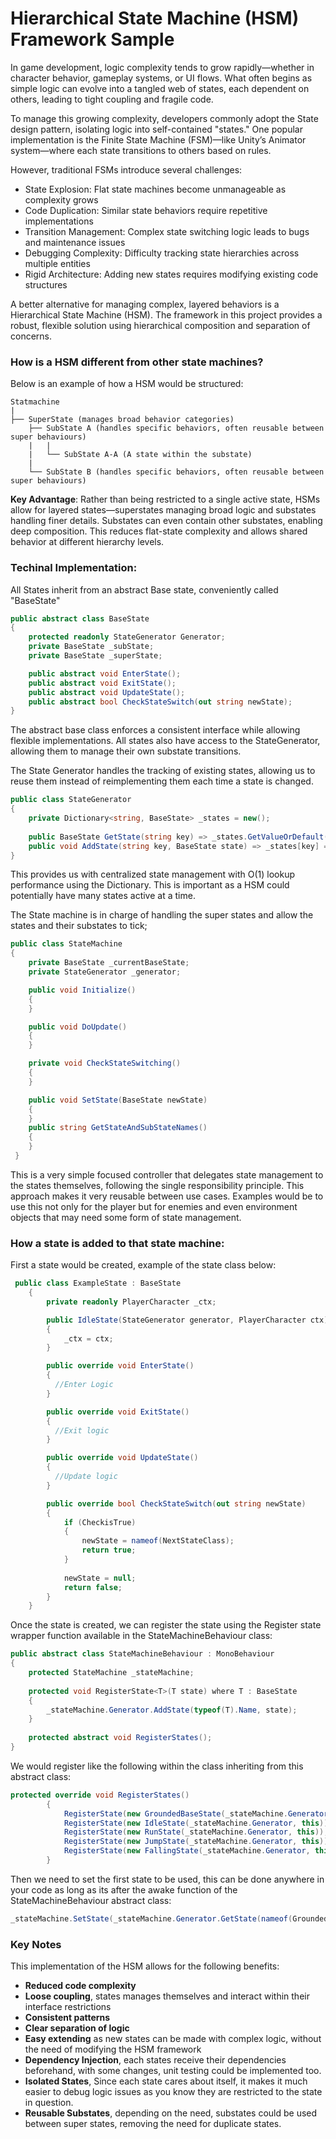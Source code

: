 # Hierarchical State Machine (HSM) Framework Sample

In game development, logic complexity tends to grow rapidly—whether in character behavior, gameplay systems, or UI flows. What often begins as simple logic can evolve into a tangled web of states, each dependent on others, leading to tight coupling and fragile code.

To manage this growing complexity, developers commonly adopt the State design pattern, isolating logic into self-contained "states." One popular implementation is the Finite State Machine (FSM)—like Unity’s Animator system—where each state transitions to others based on rules.

However, traditional FSMs introduce several challenges:

- State Explosion: Flat state machines become unmanageable as complexity grows
- Code Duplication: Similar state behaviors require repetitive implementations
- Transition Management: Complex state switching logic leads to bugs and maintenance issues
- Debugging Complexity: Difficulty tracking state hierarchies across multiple entities
- Rigid Architecture: Adding new states requires modifying existing code structures

A better alternative for managing complex, layered behaviors is a Hierarchical State Machine (HSM). The framework in this project provides a robust, flexible solution using hierarchical composition and separation of concerns.

### How is a HSM different from other state machines?

Below is an example of how a HSM would be structured:
```
Statmachine
|
├── SuperState (manages broad behavior categories)
    ├── SubState A (handles specific behaviors, often reusable between super behaviours)
    |   |
    |   └── SubState A-A (A state within the substate)
    |
    └── SubState B (handles specific behaviors, often reusable between super behaviours)
```
**Key Advantage**: Rather than being restricted to a single active state, HSMs allow for layered states—superstates managing broad logic and substates handling finer details. Substates can even contain other substates, enabling deep composition. This reduces flat-state complexity and allows shared behavior at different hierarchy levels.

### Techinal Implementation:

All States inherit from an abstract Base state, conveniently called "BaseState"
```csharp
public abstract class BaseState
{
    protected readonly StateGenerator Generator;
    private BaseState _subState;
    private BaseState _superState;

    public abstract void EnterState();
    public abstract void ExitState();
    public abstract void UpdateState();
    public abstract bool CheckStateSwitch(out string newState);
}
```
The abstract base class enforces a consistent interface while allowing flexible implementations.
All states also have access to the StateGenerator, allowing them to manage their own substate transitions.

The State Generator handles the tracking of existing states, allowing us to reuse them instead of reimplementing them each time a state is changed.
```csharp
public class StateGenerator
{
    private Dictionary<string, BaseState> _states = new();
    
    public BaseState GetState(string key) => _states.GetValueOrDefault(key);
    public void AddState(string key, BaseState state) => _states[key] = state;
}
```
This provides us with centralized state management with O(1) lookup performance using the Dictionary. This is important as a HSM could potentially have many states active at a time.


The State machine is in charge of handling the super states and allow the states and their substates to tick;
```csharp
public class StateMachine
{
    private BaseState _currentBaseState;
    private StateGenerator _generator;

    public void Initialize()
    {
    }

    public void DoUpdate()
    {
    }

    private void CheckStateSwitching()
    {
    }

    public void SetState(BaseState newState)
    {
    }
    public string GetStateAndSubStateNames()
    {
    }
 }
```
This is a very simple focused controller that delegates state management to the states themselves, following the single responsibility principle. This approach makes it very reusable between use cases. Examples would be to use this not only for the player but for enemies and even environment objects that may need some form of state management.


### How a state is added to that state machine:

First a state would be created, example of the state class below:
```csharp
 public class ExampleState : BaseState
    {
        private readonly PlayerCharacter _ctx;

        public IdleState(StateGenerator generator, PlayerCharacter ctx) : base(generator)
        {
            _ctx = ctx;
        }

        public override void EnterState()
        {
          //Enter Logic
        }

        public override void ExitState()
        {
          //Exit logic
        }

        public override void UpdateState()
        {
          //Update logic
        }

        public override bool CheckStateSwitch(out string newState)
        {
            if (CheckisTrue)
            {
                newState = nameof(NextStateClass);
                return true;
            }
            
            newState = null;
            return false;
        }
    }
```

Once the state is created, we can register the state using the Register state wrapper function available in the StateMachineBehaviour class:
```csharp
public abstract class StateMachineBehaviour : MonoBehaviour
{
    protected StateMachine _stateMachine;
    
    protected void RegisterState<T>(T state) where T : BaseState
    {
        _stateMachine.Generator.AddState(typeof(T).Name, state);
    }
    
    protected abstract void RegisterStates();
}
```
We would register like the following within the class inheriting from this abstract class:

```csharp
protected override void RegisterStates()
        {
            RegisterState(new GroundedBaseState(_stateMachine.Generator, this));
            RegisterState(new IdleState(_stateMachine.Generator, this));
            RegisterState(new RunState(_stateMachine.Generator, this));
            RegisterState(new JumpState(_stateMachine.Generator, this));
            RegisterState(new FallingState(_stateMachine.Generator, this));
        }
```

Then we need to set the first state to be used, this can be done anywhere in your code as long as its after the awake function of the StateMachineBehaviour abstract class:
```csharp
_stateMachine.SetState(_stateMachine.Generator.GetState(nameof(GroundedBaseState)));
```


### Key Notes

This implementation of the HSM allows for the following benefits:

- **Reduced code complexity**
- **Loose coupling**, states manages themselves and interact within their interface restrictions
- **Consistent patterns**
- **Clear separation of logic**
- **Easy extending** as new states can be made with complex logic, without the need of modifying the HSM framework
- **Dependency Injection**, each states receive their dependencies beforehand, with some changes, unit testing could be implemented too.
- **Isolated States**, Since each state cares about itself, it makes it much easier to debug logic issues as you know they are restricted to the state in question.
- **Reusable Substates**, depending on the need, substates could be used between super states, removing the need for duplicate states.
